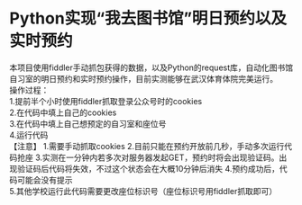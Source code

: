 # Python实现“我去图书馆”明日预约以及实时预约   
本项目使用fiddler手动抓包获得的数据，以及Python的request库，自动化图书馆自习室的明日预约和实时预约操作，目前实测能够在武汉体育体院完美运行。  
操作过程：  
1.提前半个小时使用fiddler抓取登录公众号时的cookies    
2.在代码中填上自己的cookies    
3.在代码中填上自己想预定的自习室和座位号   
4.运行代码    
【注意】
1.需要手动抓取cookies
2.目前只能在预约开放前几秒，手动多次运行代码抢座
3.实测在一分钟内若多次对服务器发起GET，预约时将会出现验证码。出现验证码后代码将失效，不过这个状态会在大概10分钟后消失
4.预约成功后，代码可能会没有提示   
5.其他学校运行此代码需要更改座位标识号（座位标识号用fiddler抓取即可）   
